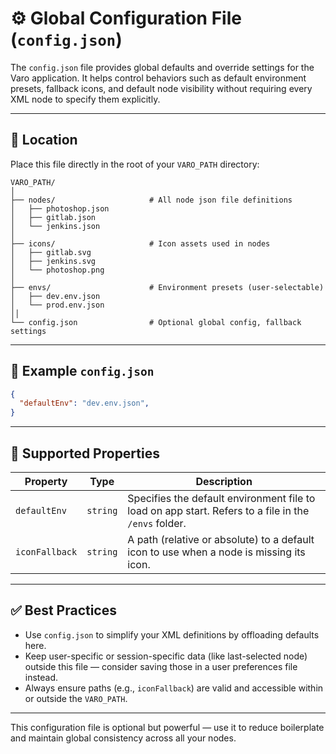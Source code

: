 # ⚙️ Global Configuration File (`config.json`)

The `config.json` file provides global defaults and override settings for the Varo application. It helps control behaviors such as default environment presets, fallback icons, and default node visibility without requiring every XML node to specify them explicitly.

---

## 📍 Location

Place this file directly in the root of your `VARO_PATH` directory:

```
VARO_PATH/
│
├── nodes/                     # All node json file definitions
│   ├── photoshop.json
│   ├── gitlab.json
│   └── jenkins.json
│
├── icons/                     # Icon assets used in nodes
│   ├── gitlab.svg
│   ├── jenkins.svg
│   └── photoshop.png
│
├── envs/                      # Environment presets (user-selectable)
│   ├── dev.env.json
│   └── prod.env.json
││
└── config.json                # Optional global config, fallback settings
```

---

## 🧩 Example `config.json`

```json
{
  "defaultEnv": "dev.env.json",
}
```

---

## 🔑 Supported Properties

| Property         | Type      | Description |
|------------------|-----------|-------------|
| `defaultEnv`     | `string`  | Specifies the default environment file to load on app start. Refers to a file in the `/envs` folder. |
| `iconFallback`   | `string`  | A path (relative or absolute) to a default icon to use when a node is missing its icon. |

---

## ✅ Best Practices

- Use `config.json` to simplify your XML definitions by offloading defaults here.
- Keep user-specific or session-specific data (like last-selected node) outside this file — consider saving those in a user preferences file instead.
- Always ensure paths (e.g., `iconFallback`) are valid and accessible within or outside the `VARO_PATH`.

---

This configuration file is optional but powerful — use it to reduce boilerplate and maintain global consistency across all your nodes.
